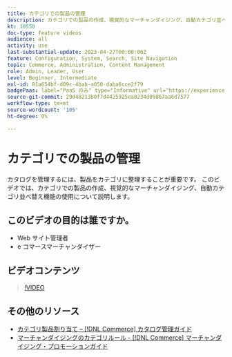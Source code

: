 ```yaml
---
title: カテゴリでの製品の管理
description: カテゴリでの製品の作成、視覚的なマーチャンダイジング、自動カテゴリ並べ替え機能の使用について説明します。
kt: 10550
doc-type: feature videos
audience: all
activity: use
last-substantial-update: 2023-04-27T00:00:00Z
feature: Configuration, System, Search, Site Navigation
topic: Commerce, Administration, Content Management
role: Admin, Leader, User
level: Beginner, Intermediate
exl-id: 81a654bf-d09c-4bab-a050-daba6cce2f79
badgePaas: label="PaaS のみ" type="Informative" url="https://experienceleague.adobe.com/ja/docs/commerce/user-guides/product-solutions" tooltip="Adobe Commerce on Cloud プロジェクト（Adobeが管理する PaaS インフラストラクチャ）およびオンプレミスプロジェクトにのみ適用されます。"
source-git-commit: 29d48213b0f7d4425925ea8234d09867aa6d7577
workflow-type: tm+mt
source-wordcount: '105'
ht-degree: 0%

---
```


# カテゴリでの製品の管理

カタログを管理するには、製品をカテゴリに整理することが重要です。 このビデオでは、カテゴリでの製品の作成、視覚的なマーチャンダイジング、自動カテゴリ並べ替え機能の使用について説明します。

## このビデオの目的は誰ですか。

- Web サイト管理者
- e コマースマーチャンダイザー

## ビデオコンテンツ

>[!VIDEO](https://video.tv.adobe.com/v/343747?quality=12&learn=on)

## その他のリソース

- [ カテゴリ製品割り当て –  [!DNL Commerce]  カタログ管理ガイド ](https://experienceleague.adobe.com/docs/commerce-admin/catalog/categories/products-in-category/categories-product-assignments.html?lang=ja)
- [ マーチャンダイジングのカテゴリルール - [!DNL Commerce]  マーチャンダイジング・プロモーションガイド ](https://experienceleague.adobe.com/docs/commerce-admin/marketing/merchandising/visual-merch/category-product-rules.html?lang=ja)
